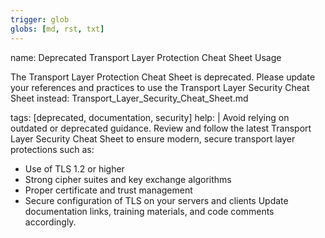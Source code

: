 ```yaml
---
trigger: glob
globs: [md, rst, txt]
---
```


name: Deprecated Transport Layer Protection Cheat Sheet Usage

  The Transport Layer Protection Cheat Sheet is deprecated.
  Please update your references and practices to use the Transport Layer Security Cheat Sheet instead:
  Transport_Layer_Security_Cheat_Sheet.md

tags: [deprecated, documentation, security]
help: |
  Avoid relying on outdated or deprecated guidance.
  Review and follow the latest Transport Layer Security Cheat Sheet to ensure modern, secure transport layer protections such as:
  - Use of TLS 1.2 or higher
  - Strong cipher suites and key exchange algorithms
  - Proper certificate and trust management
  - Secure configuration of TLS on your servers and clients
  Update documentation links, training materials, and code comments accordingly.
```
